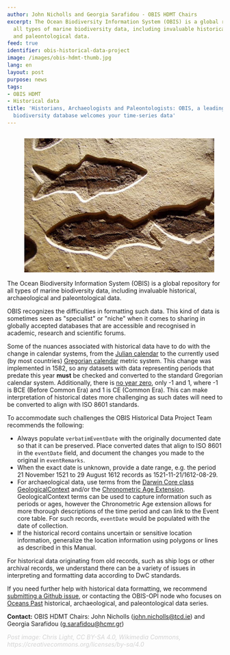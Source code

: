 ```yaml
---
author: John Nicholls and Georgia Sarafidou - OBIS HDMT Chairs
excerpt: The Ocean Biodiversity Information System (OBIS) is a global repository for
  all types of marine biodiversity data, including invaluable historical, archaeological
  and paleontological data.
feed: true
identifier: obis-historical-data-project
image: /images/obis-hdmt-thumb.jpg
lang: en
layout: post
purpose: news
tags:
- OBIS HDMT
- Historical data
title: 'Historians, Archaeologists and Paleontologists: OBIS, a leading global marine
  biodiversity database welcomes your time-series data'
---
```


<figure style="float: left; margin-right: 20px;">

<img src="/images/obis-hdmt.jpg" alt="Main figure"/>

</figure>

The Ocean Biodiversity Information System (OBIS) is a global repository for all types of marine biodiversity data, including invaluable historical, archaeological and paleontological data. 

OBIS recognizes the difficulties in formatting such data. This kind of data is sometimes seen as "specialist" or "niche" when it comes to sharing in globally accepted databases that are accessible and recognised in academic, research and scientific forums.

Some of the nuances associated with historical data have to do with the change in calendar systems, from the [Julian calendar](https://en.wikipedia.org/wiki/Julian_calendar) to the currently used (by most countries) [Gregorian calendar](https://en.wikipedia.org/wiki/Gregorian_calendar) metric system. This change was implemented in 1582, so any datasets with data representing periods that predate this year **must** be checked and converted to the standard Gregorian calendar system. Additionally, there is [no year zero](https://en.wikipedia.org/wiki/Year_zero), only -1 and 1, where -1 is BCE (Before Common Era) and 1 is CE (Common Era). This can make interpretation of historical dates more challenging as such dates will need to be converted to align with ISO 8601 standards.

To accommodate such challenges the OBIS Historical Data Project Team recommends the following:

- Always populate `verbatimEventDate` with the originally documented date so that it can be preserved. Place converted dates that align to ISO 8601 in the `eventDate` field, and document the changes you made to the original in `eventRemarks`.
- When the exact date is unknown, provide a date range, e.g. the period 21 November 1521 to 29 August 1612 records as 1521-11-21/1612-08-29.
- For archaeological data, use terms from the [Darwin Core class GeologicalContext](https://dwc.tdwg.org/terms/#geologicalcontext) and/or the [Chronometric Age Extension](https://tdwg.github.io/chrono/). GeologicalContext terms can be used to capture information such as periods or ages, however the Chronometric Age extension allows for more thorough descriptions of the time period and can link to the Event core table. For such records, `eventDate` would be populated with the date of collection.
- If the historical record contains uncertain or sensitive location information, generalize the location information using polygons or lines as described in this Manual.

For historical data originating from old records, such as ship logs or other archival records, we understand there can be a variety of issues in interpreting and formatting data according to DwC standards. 

If you need further help with historical data formatting, we recommend [submitting a Github issue](https://github.com/iobis/obis-issues/issues), or contacting the OBIS-OPI node who focuses on [Oceans Past](https://oceanspast.org/) historical, archaeological, and paleontological data series.

**Contact:** OBIS HDMT Chairs: John Nicholls ([john.nicholls@tcd.ie](mailto:john.nicholls@tcd.ie)) and Georgia Sarafidou ([g.sarafidou@hcmr.gr](mailto:g.sarafidou@hcmr.gr))

<p style='color: lightgrey; font-style: italic;'>Post image: Chris Light, CC BY-SA 4.0, Wikimedia Commons, https://creativecommons.org/licenses/by-sa/4.0</p>